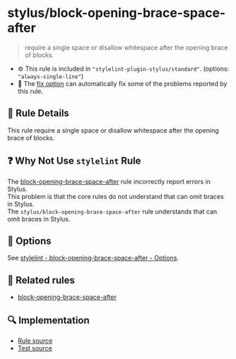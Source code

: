 # stylus/block-opening-brace-space-after

> require a single space or disallow whitespace after the opening brace of blocks.

- :gear: This rule is included in `"stylelint-plugin-stylus/standard"`. (options: `"always-single-line"`)
- :wrench: The [fix option](https://stylelint.io/user-guide/usage/options#fix) can automatically fix some of the problems reported by this rule.

## :book: Rule Details

This rule require a single space or disallow whitespace after the opening brace of blocks.

## :question: Why Not Use `stylelint` Rule

The [block-opening-brace-space-after] rule incorrectly report errors in Stylus.  
This problem is that the core rules do not understand that can omit braces in Stylus.  
The `stylus/block-opening-brace-space-after` rule understands that can omit braces in Stylus.

## :wrench: Options

See [stylelint - block-opening-brace-space-after - Options](https://stylelint.io/user-guide/rules/block-opening-brace-space-after#options).

## :couple: Related rules

- [block-opening-brace-space-after]

[block-opening-brace-space-after]: https://stylelint.io/user-guide/rules/block-opening-brace-space-after

## :mag: Implementation

- [Rule source](https://github.com/stylus/stylelint-plugin-stylus/blob/main/lib/rules/block-opening-brace-space-after.js)
- [Test source](https://github.com/stylus/stylelint-plugin-stylus/blob/main/tests/lib/rules/block-opening-brace-space-after.js)
